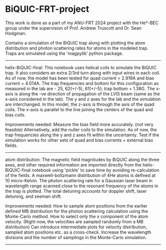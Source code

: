 # BiQUIC-FRT-project

This work is done as a part of my ANU-FRT 2024 project with the He*-BEC group under the supervision of Prof. Andrew Truscott and Dr. Sean Hodgman.

Contains a simulation of the BiQUIC trap along with plotting the atom distribution and photon scattering rates for atoms in the modeled trap. Traps are simulated using the 'magpylib' python package. 

--------------------------------------------------------------------------------------------------------------------------------------------------------------------

helix-BiQUIC-final:
This notebook uses helical coils to simulate the BiQUIC trap. It also considers an extra 2/3rd turn along with input wires in each coil. 
As of now, the model has been tested for quad current = 2.919A and bias current = 4.014A. 
The trap frequencies and bottom for this configuration as measured in the lab are - 25, 62(+/-5), 61(+/-5); trap bottom = 1.38G. 
The x-axis is along the -ve direction of propagation of the LVIS beam (same as the x-axis considered in the lab). 
The y and z axes for the lab and the simulation are interchanged. 
In this model, the z-axis is through the axis of the quad coils. The x-axis is parallel to the line joining the centers of the quad and bias coils. 

Improvements needed:
Measure the bias field more accurately. (not very feasible)
Alternatively, add the nuller coils to the simulation.
As of now, the trap frequencies along the y and z axes fit within the uncertainty. 
Test if the simulation works for other sets of quad and bias currents + external bias fields. 

--------------------------------------------------------------------------------------------------------------------------------------------------------------------

atom distribution:
The magnetic field magnitudes by BiQUIC along the three axes, and other required information are imported directly from the helix-BiQUIC-final notebook using 'pickle' to save time by avoiding re-calculation of the fields. 
A maxwell-boltzmann distribution of 4He atoms is defined at 10 micro-Kelvin. 
The photon scattering rate for a Gaussian laser beam in wavelength range scanned close to the resonant frequency of the atoms in the trap is plotted. 
The total detuning accounts for doppler shift, laser detuning, and zeeman shift. 

Improvements needed:
How to sample atom positions from the earlier defined MB distribution for the photon scattering calculation using the Monte-Carlo method. 
How to select only the x component of the atom velocity. (Right now, the velocities are sampled randomly from a MB distribution)
Can introduce intermediate plots for velocity distribution, sampled atom positions etc. as a cross-check. 
Increase the wavelength divisions and the number of samplings in the Monte-Carlo simulation.

--------------------------------------------------------------------------------------------------------------------------------------------------------------------

 
